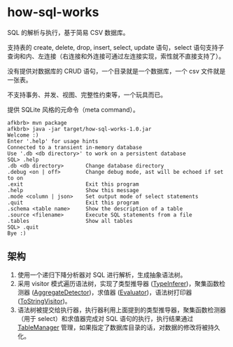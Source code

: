 # how-sql-works

SQL 的解析与执行，基于简易 CSV 数据库。

支持表的 create, delete, drop, insert, select, update 语句，select 语句支持子查询和内、左连接（右连接和外连接可通过左连接实现，索性就不直接支持了）。

没有提供对数据库的 CRUD 语句，一个目录就是一个数据库，一个 csv 文件就是一张表。

不支持事务、并发、视图、完整性约束等，一个玩具而已。

提供 SQLite 风格的元命令（meta command）。

```
afkbrb> mvn package
afkbrb> java -jar target/how-sql-works-1.0.jar
Welcome :)
Enter '.help' for usage hints
Connected to a transient in-memory database
Use '.db <db directory>' to work on a persistent database
SQL> .help
.db <db directory>       Change database directory
.debug <on | off>        Change debug mode, ast will be echoed if set to on
.exit                    Exit this program
.help                    Show this message
.mode <column | json>    Set output mode of select statements
.quit                    Exit this program
.schema <table name>     Show the description of a table
.source <filename>       Execute SQL statements from a file
.tables                  Show all tables
SQL> .quit
Bye :)
```

## 架构

1. 使用一个递归下降分析器对 SQL 进行解析，生成抽象语法树。
2. 采用 visitor 模式遍历语法树，实现了类型推导器 ([TypeInferer](./src/main/java/com/github/afkbrb/sql/visitors/TypeInferer.java))，聚集函数检测器 ([AggregateDetector](./src/main/java/com/github/afkbrb/sql/visitors/AggregateDetector.java))，求值器 ([Evaluator](src/main/java/com/github/afkbrb/sql/visitors/AbstractEvaluator.java))，语法树打印器 ([ToStringVisitor](./src/main/java/com/github/afkbrb/sql/visitors/ToStringVisitor.java))。
3. 语法树被提交给执行器，执行器利用上面提到的类型推导器，聚集函数检测器（用于 select）和求值器完成对 SQL 语句的执行，执行结果通过 [TableManager](./src/main/java/com/github/afkbrb/sql/TableManager.java) 管理，如果指定了数据库目录的话，对数据的修改将被持久化。
